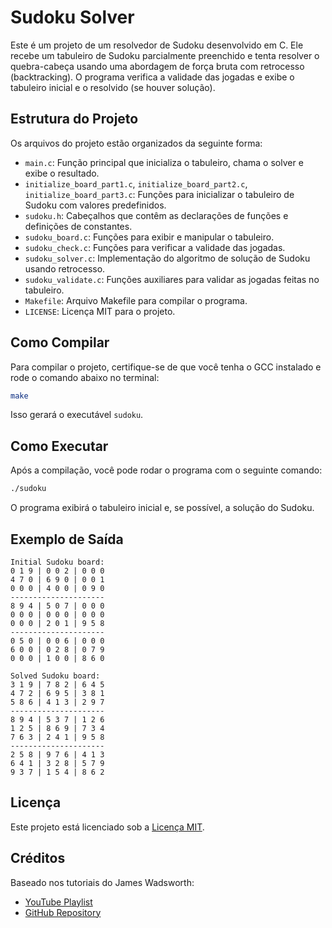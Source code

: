 # Sudoku Solver

Este é um projeto de um resolvedor de Sudoku desenvolvido em C. Ele recebe um tabuleiro de Sudoku parcialmente preenchido e tenta resolver o quebra-cabeça usando uma abordagem de força bruta com retrocesso (backtracking). O programa verifica a validade das jogadas e exibe o tabuleiro inicial e o resolvido (se houver solução).

## Estrutura do Projeto

Os arquivos do projeto estão organizados da seguinte forma:

- `main.c`: Função principal que inicializa o tabuleiro, chama o solver e exibe o resultado.
- `initialize_board_part1.c`, `initialize_board_part2.c`, `initialize_board_part3.c`: Funções para inicializar o tabuleiro de Sudoku com valores predefinidos.
- `sudoku.h`: Cabeçalhos que contêm as declarações de funções e definições de constantes.
- `sudoku_board.c`: Funções para exibir e manipular o tabuleiro.
- `sudoku_check.c`: Funções para verificar a validade das jogadas.
- `sudoku_solver.c`: Implementação do algoritmo de solução de Sudoku usando retrocesso.
- `sudoku_validate.c`: Funções auxiliares para validar as jogadas feitas no tabuleiro.
- `Makefile`: Arquivo Makefile para compilar o programa.
- `LICENSE`: Licença MIT para o projeto.

## Como Compilar

Para compilar o projeto, certifique-se de que você tenha o GCC instalado e rode o comando abaixo no terminal:

```bash
make
```

Isso gerará o executável `sudoku`.

## Como Executar

Após a compilação, você pode rodar o programa com o seguinte comando:

```bash
./sudoku
```

O programa exibirá o tabuleiro inicial e, se possível, a solução do Sudoku.

## Exemplo de Saída

```
Initial Sudoku board:
0 1 9 | 0 0 2 | 0 0 0
4 7 0 | 6 9 0 | 0 0 1
0 0 0 | 4 0 0 | 0 9 0
---------------------
8 9 4 | 5 0 7 | 0 0 0
0 0 0 | 0 0 0 | 0 0 0
0 0 0 | 2 0 1 | 9 5 8
---------------------
0 5 0 | 0 0 6 | 0 0 0
6 0 0 | 0 2 8 | 0 7 9
0 0 0 | 1 0 0 | 8 6 0

Solved Sudoku board:
3 1 9 | 7 8 2 | 6 4 5
4 7 2 | 6 9 5 | 3 8 1
5 8 6 | 4 1 3 | 2 9 7
---------------------
8 9 4 | 5 3 7 | 1 2 6
1 2 5 | 8 6 9 | 7 3 4
7 6 3 | 2 4 1 | 9 5 8
---------------------
2 5 8 | 9 7 6 | 4 1 3
6 4 1 | 3 2 8 | 5 7 9
9 3 7 | 1 5 4 | 8 6 2
```

## Licença

Este projeto está licenciado sob a [Licença MIT](LICENSE).

## Créditos

Baseado nos tutoriais do James Wadsworth:
- [YouTube Playlist](https://www.youtube.com/playlist?list=PLkTXsX7igf8edTYU92nU-f5Ntzuf-RKvW)
- [GitHub Repository](https://github.com/wadsworj/sudoku_tut)
